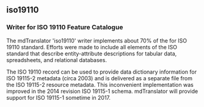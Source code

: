 
## iso19110

### Writer for ISO 19110 Feature Catalogue

The mdTranslator 'iso19110' writer implements about 70% of the for ISO 19110 standard. Efforts were made to include all elements of the ISO standard that describe entity-attribute descriptions for tabular data, spreadsheets, and relational databases.

The ISO 19110 record can be used to provide data dictionary information for ISO 19115-2 metadata (circa 2003) and is delivered as a separate file from the ISO 19115-2 resource metadata.  This inconvenient implementation was improved in the 2014 revision ISO 19115-1 schema.  mdTranslator will provide support for ISO 19115-1 sometime in 2017.
